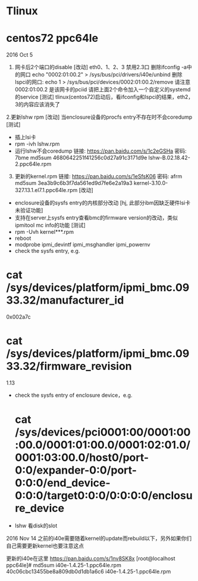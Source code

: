 # Tlinux
# centos72 ppc64le
2016 Oct 5
1. 网卡后2个端口的disable
[改动]
 eth0、1、2、3 禁用2.3口
删除ifconfig -a中的网口
 echo "0002:01:00.2" >  /sys/bus/pci/drivers/i40e/unbind 
删除 lspci的网口:
 echo 1 > /sys/bus/pci/devices/0002\:01\:00.2/remove
请注意0002:01:00.2 是该网卡的pciid
请把上面2个命令加入一个自定义的systemd的service
[测试]
tlinux(centos72)启动后，看ifconfig和lspci的结果，eth2，3的内容应该消失了

2.更新lshw rpm
[改动]
当enclosure设备的procfs entry不存在时不会coredump
[测试]
 - 插上lsi卡
 - rpm -ivh lshw.rpm
 - 运行lshw不会coredump
链接: https://pan.baidu.com/s/1c2eGSHa 密码: 7bme
md5sum 4680642251f41256c0d27a91c3171d9e  lshw-B.02.18.42-2.ppc64le.rpm

3. 更新的kernel.rpm
链接: https://pan.baidu.com/s/1eSfsK06 密码: afrm
md5sum 3ea3b9c6b3f7da561ed9d7fe6e2a19a3  kernel-3.10.0-327.13.1.el7.1.ppc64le.rpm
[改动]
- enclosure设备的sysfs entry的内核部分改动 [hj, 此部分ibm因缺乏硬件lsi卡未验证功能]
- 支持在server上sysfs entry查看bmc的firmware version的改动，类似ipmitool mc info的功能
[测试]
- rpm -Uvh kernel***.rpm
- reboot
- modprobe ipmi_devintf ipmi_msghandler ipmi_powernv
- check the sysfs entry, e.g.
 # cat /sys/devices/platform/ipmi_bmc.0933.32/manufacturer_id
 0x002a7c
 # cat /sys/devices/platform/ipmi_bmc.0933.32/firmware_revision
 1.13
 - check the sysfs entry of enclosure device，e.g.
   # cat /sys/devices/pci0001:00/0001:00:00.0/0001:01:00.0/0001:02:01.0/0001:03:00.0/host0/port-0:0/expander-0:0/port-0:0:0/end_device-0:0:0/target0:0:0/0:0:0:0/enclosure_device
 - lshw 看disk的slot


2016 Nov 14
之前的i40e需要随着kernel的update而rebuild以下，另外如果你们自己需要更新kernel也要注意这点

更新的i40e在这里
https://pan.baidu.com/s/1nv8SK8x
[root@localhost ppc64le]# md5sum i40e-1.4.25-1.ppc64le.rpm 
40c06cbc13455be8a809db0d1db1a6c6  i40e-1.4.25-1.ppc64le.rpm
